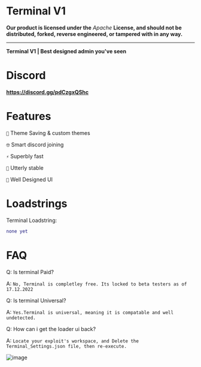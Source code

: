 # Terminal V1

**Our product is licensed under the** *Apache* **License, and should not be distributed, forked, reverse engineered, or tampered with in any way.**

----------------------------------------------------

**Terminal V1 | Best designed admin you've seen**

# Discord

**https://discord.gg/pdCzgxQShc**

# Features
`🎨` Theme Saving & custom themes

`🤓` Smart discord joining

`⚡` Superbly fast

`🐛` Utterly stable

`🌹`  Well Designed UI
# Loadstrings

Terminal Loadstring:
```lua
none yet
```

# FAQ

Q: Is terminal Paid?


A: `No, Terminal is completley free. Its locked to beta testers as of 17.12.2022`

Q: Is terminal Universal?


A: `Yes.Terminal is universal, meaning it is compatable and well undetected.`

Q: How can i get the loader ui back?


A: `Locate your exploit's workspace, and Delete the Terminal_Settings.json file, then re-execute.`

![image](https://user-images.githubusercontent.com/109909621/209687081-b07511be-713b-458b-94a1-fd4e97bcbc68.png)

